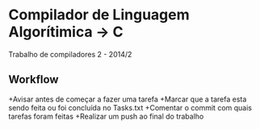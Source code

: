Compilador de Linguagem Algorítimica -> C
=========================================

Trabalho de compiladores 2 - 2014/2

Workflow
-------

+Avisar antes de começar a fazer uma tarefa
+Marcar que a tarefa esta sendo feita ou foi concluída no Tasks.txt
+Comentar o commit com quais tarefas foram feitas
+Realizar um push ao final do trabalho
